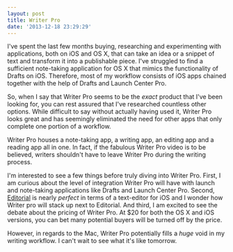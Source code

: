 ```yaml
---
layout: post
title: Writer Pro
date: '2013-12-18 23:29:29'
---
```


<p>I've spent the last few months buying, researching and experimenting with applications, both on iOS and OS X, that can take an idea or a snippet of text and transform it into a publishable piece.  I've struggled to find a sufficient note-taking application for OS X that mimics the functionality of Drafts on iOS. Therefore, most of my workflow consists of iOS apps chained together with the help of Drafts and Launch Center Pro.</p>

<p>So, when I say that Writer Pro seems to be the <em>exact</em> product that I've been looking for, you can rest assured that I've researched countless other options. While difficult to say without actually having used it, Writer Pro looks great and has seemingly eliminated the need for other apps that only complete one portion of a workflow.</p>

<p>Writer Pro houses a note-taking app, a writing app, an editing app and a reading app all in one. In fact, if the fabulous Writer Pro video is to be believed, writers shouldn't have to leave Writer Pro during the writing process.</p>

<p>I'm interested to see a few things before truly diving into Writer Pro. First, I am curious about the level of integration Writer Pro will have with launch and note-taking applications like Drafts and Launch Center Pro. Second, <a href="http://omz-software.com/editorial/">Editorial</a> is nearly <em>perfect</em> in terms of a text-editor for iOS and I wonder how Writer pro will stack up next to Editorial. And third, I am excited to see the debate about the pricing of Writer Pro. At $20 for both the OS X and iOS versions, you can bet many potential buyers will be turned off by the price. </p>

<p>However, in regards to the Mac, Writer Pro potentially fills a <em>huge</em> void in my writing workflow. I can't wait to see what it's like tomorrow.</p>